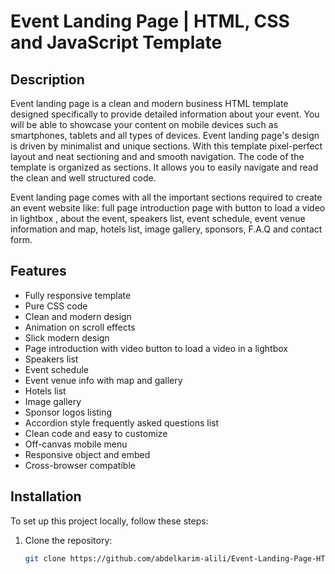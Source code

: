 # Event Landing Page | HTML, CSS and JavaScript Template

## Description
Event landing page is a clean and modern business HTML template designed specifically to provide detailed information about your event. You will be able to showcase your content on mobile devices such as smartphones, tablets and all types of devices. Event landing page's design is driven by minimalist and unique sections. With this template pixel-perfect layout and neat sectioning and and smooth navigation. The code of the template is organized as sections. It allows you to easily navigate and read the clean and well structured code.

Event landing page comes with all the important sections required to create an event website like: full page introduction page with button to load a video in lightbox , about the event, speakers list, event schedule, event venue information and map, hotels list, image gallery, sponsors, F.A.Q and contact form.

## Features
- Fully responsive template
- Pure CSS code
- Clean and modern design
- Animation on scroll effects
- Slick modern design
- Page introduction with video button to load a video in a lightbox
- Speakers list
- Event schedule
- Event venue info with map and gallery
- Hotels list
- Image gallery
- Sponsor logos listing
- Accordion style frequently asked questions list
- Clean code and easy to customize
- Off-canvas mobile menu
- Responsive object and embed
- Cross-browser compatible

## Installation
To set up this project locally, follow these steps:

1. Clone the repository:
   ```bash
   git clone https://github.com/abdelkarim-alili/Event-Landing-Page-HTML-CSS-and-JavaScript-Template.git
